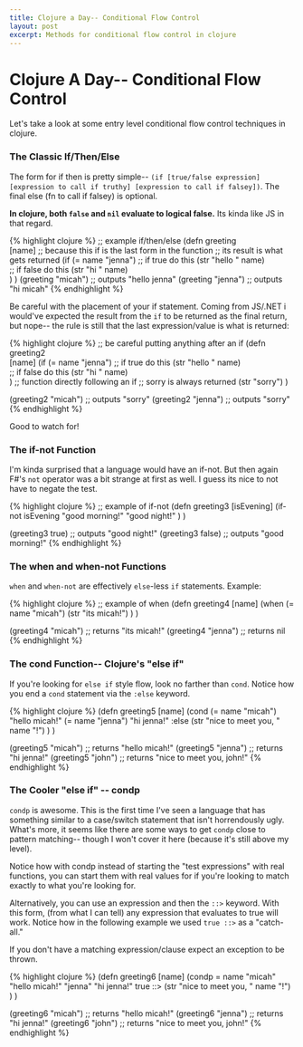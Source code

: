 ```yaml
---
title: Clojure a Day-- Conditional Flow Control
layout: post
excerpt: Methods for conditional flow control in clojure
---
```


# Clojure A Day-- Conditional Flow Control


Let's take a look at some entry level conditional flow control techniques in clojure.

### The Classic If/Then/Else

The form for if then is pretty simple-- `(if [true/false expression] [expression to call if truthy] [expression to call if falsey])`. The final else (fn to call if falsey) is optional.

**In clojure, both `false` and `nil` evaluate to logical false.** Its kinda like JS in that regard.

{% highlight clojure %}
;; example if/then/else
(defn greeting  
  [name]
  ;; because this if is the last form in the function
  ;; its result is what gets returned
  (if (= name "jenna")
    ;; if true do this
    (str "hello " name)    
    ;; if false do this
    (str "hi " name)    
    )
  )
(greeting "micah") ;; outputs "hello jenna"
(greeting "jenna") ;; outputs "hi micah"
{% endhighlight %}

Be careful with the placement of your if statement. Coming from JS/.NET i would've expected the result from the `if` to be returned as the final return, but nope-- the rule is still that the last expression/value is what is returned:

{% highlight clojure %}
;; be careful putting anything after an if
(defn greeting2  
  [name]
  (if (= name "jenna")
    ;; if true do this
    (str "hello " name)    
    ;; if false do this
    (str "hi " name)    
    )
  ;; function directly following an if
  ;; sorry is always returned
  (str "sorry")
  )

(greeting2 "micah") ;; outputs "sorry"
(greeting2 "jenna") ;; outputs "sorry"
{% endhighlight %}

Good to watch for!

### The if-not Function

I'm kinda surprised that a language would have an if-not. But then again F#'s `not` operator was a bit strange at first as well. I guess its nice to not have to negate the test.

{% highlight clojure %}
;; example of if-not
(defn greeting3 
    [isEvening]
  (if-not isEvening
    "good morning!"
    "good night!"
    )
  )

(greeting3 true) ;; outputs "good night!"
(greeting3 false) ;; outputs "good morning!"
{% endhighlight %}

### The when and when-not Functions

`when` and `when-not` are effectively `else`-less `if` statements. Example:

{% highlight clojure %}
;; example of when
(defn greeting4
  [name]
  (when (= name "micah")
    (str "its micah!")
    )
  )

(greeting4 "micah") ;; returns "its micah!"
(greeting4 "jenna") ;; returns nil
{% endhighlight %}




### The cond Function-- Clojure's "else if"

If you're looking for `else if` style flow, look no farther than `cond`. Notice how you end a `cond` statement via the `:else` keyword. 

{% highlight clojure %}
(defn greeting5
  [name]
  (cond
   (= name "micah") "hello micah!"
   (= name "jenna") "hi jenna!"
   :else (str "nice to meet you, " name "!")
   )
  )

(greeting5 "micah") ;; returns "hello micah!"
(greeting5 "jenna") ;; returns "hi jenna!"
(greeting5 "john") ;; returns "nice to meet you, john!"
{% endhighlight %}




### The Cooler "else if" -- condp

`condp` is awesome. This is the first time I've seen a language that has something similar to a case/switch statement that isn't horrendously ugly. What's more, it seems like there are some ways to get `condp` close to pattern matching-- though I won't cover it here (because it's still above my level).

Notice how with condp instead of starting the "test expressions" with real functions, you can start them with real values for if you're looking to match exactly to what you're looking for.

Alternatively, you can use an expression and then the `::>` keyword. With this form, (from what I can tell) any expression that evaluates to true will work. Notice how in the following example we used `true ::>` as a "catch-all."

If you don't have a matching expression/clause expect an exception to be thrown.

{% highlight clojure %}
(defn greeting6
  [name]
  (condp = name
   "micah" "hello micah!"
   "jenna" "hi jenna!"
    true ::> (str "nice to meet you, " name "!")
   )
  )

(greeting6 "micah") ;; returns "hello micah!"
(greeting6 "jenna") ;; returns "hi jenna!"
(greeting6 "john") ;; returns "nice to meet you, john!"
{% endhighlight %}
